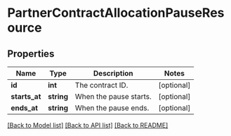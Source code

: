# PartnerContractAllocationPauseResource

## Properties
Name | Type | Description | Notes
------------ | ------------- | ------------- | -------------
**id** | **int** | The contract ID. | [optional] 
**starts_at** | **string** | When the pause starts. | [optional] 
**ends_at** | **string** | When the pause ends. | [optional] 

[[Back to Model list]](../README.md#documentation-for-models) [[Back to API list]](../README.md#documentation-for-api-endpoints) [[Back to README]](../README.md)


